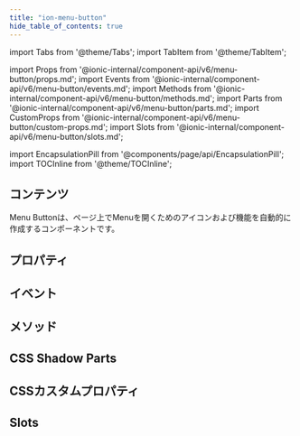 ```yaml
---
title: "ion-menu-button"
hide_table_of_contents: true
---
```

import Tabs from '@theme/Tabs';
import TabItem from '@theme/TabItem';

import Props from '@ionic-internal/component-api/v6/menu-button/props.md';
import Events from '@ionic-internal/component-api/v6/menu-button/events.md';
import Methods from '@ionic-internal/component-api/v6/menu-button/methods.md';
import Parts from '@ionic-internal/component-api/v6/menu-button/parts.md';
import CustomProps from '@ionic-internal/component-api/v6/menu-button/custom-props.md';
import Slots from '@ionic-internal/component-api/v6/menu-button/slots.md';

<head>
  <title>Menu Button | ion-menu-button to Open an App Menu on A Page</title>
  <meta name="description" content="Menu Buttonは、アプリのページでメニューを開くためのアイコンと機能を自動的に作成するコンポーネントです。ion-menu-buttonの詳細については、こちらをご覧ください。" />
</head>

import EncapsulationPill from '@components/page/api/EncapsulationPill';
import TOCInline from '@theme/TOCInline';

<EncapsulationPill type="shadow" />

<h2 className="table-of-contents__title">コンテンツ</h2>

<TOCInline
  toc={toc}
  maxHeadingLevel={2}
/>



Menu Buttonは、ページ上でMenuを開くためのアイコンおよび機能を自動的に作成するコンポーネントです。




## プロパティ
<Props />

## イベント
<Events />

## メソッド
<Methods />

## CSS Shadow Parts
<Parts />

## CSSカスタムプロパティ
<CustomProps />

## Slots
<Slots />
